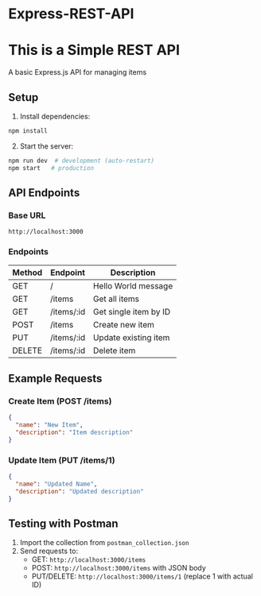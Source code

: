 # Express-REST-API
# This is a Simple REST API

A basic Express.js API for managing items

## Setup
1. Install dependencies:
```bash
npm install
```

2. Start the server:
```bash
npm run dev  # development (auto-restart)
npm start   # production
```

## API Endpoints

### Base URL
`http://localhost:3000`

### Endpoints
| Method | Endpoint       | Description              |
|--------|----------------|--------------------------|
| GET    | /              | Hello World message     |
| GET    | /items         | Get all items           |
| GET    | /items/:id     | Get single item by ID   |
| POST   | /items         | Create new item         |
| PUT    | /items/:id     | Update existing item    |
| DELETE | /items/:id     | Delete item             |

## Example Requests

### Create Item (POST /items)
```json
{
  "name": "New Item",
  "description": "Item description"
}
```

### Update Item (PUT /items/1)
```json
{
  "name": "Updated Name",
  "description": "Updated description"
}
```

## Testing with Postman
1. Import the collection from `postman_collection.json`
2. Send requests to:
   - GET: `http://localhost:3000/items`
   - POST: `http://localhost:3000/items` with JSON body
   - PUT/DELETE: `http://localhost:3000/items/1` (replace 1 with actual ID)
